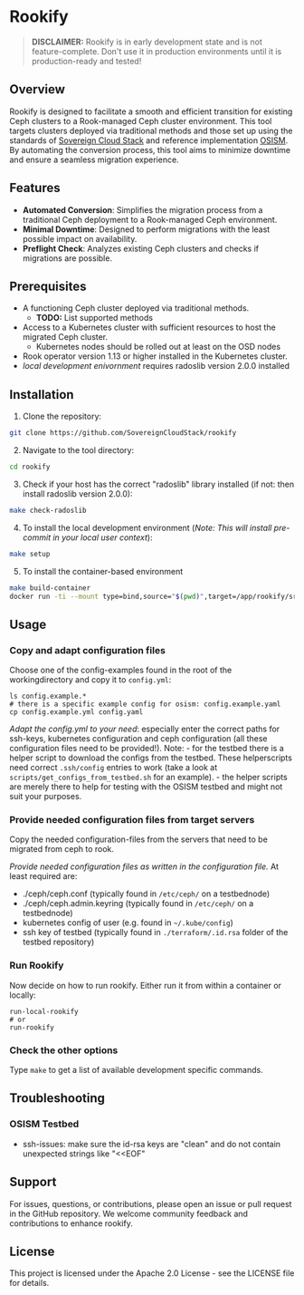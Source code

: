 # Rookify

> __DISCLAIMER:__ Rookify is in early development state and is not feature-complete. Don't use it in production environments until it is production-ready and tested!

## Overview
Rookify is designed to facilitate a smooth and efficient transition for existing Ceph clusters to a Rook-managed Ceph cluster environment. This tool targets clusters deployed via traditional methods and those set up using the standards of [Sovereign Cloud Stack](https://github.com/SovereignCloudStack/) and reference implementation [OSISM](https://github.com/osism/). By automating the conversion process, this tool aims to minimize downtime and ensure a seamless migration experience.

## Features
- **Automated Conversion**: Simplifies the migration process from a traditional Ceph deployment to a Rook-managed Ceph environment.
- **Minimal Downtime**: Designed to perform migrations with the least possible impact on availability.
- **Preflight Check**: Analyzes existing Ceph clusters and checks if migrations are possible.

## Prerequisites
- A functioning Ceph cluster deployed via traditional methods.
  - __TODO:__ List supported methods
- Access to a Kubernetes cluster with sufficient resources to host the migrated Ceph cluster.
  - Kubernetes nodes should be rolled out at least on the OSD nodes
- Rook operator version 1.13 or higher installed in the Kubernetes cluster.
- _local development enivornment_ requires radoslib version 2.0.0 installed

## Installation
1. Clone the repository:
```bash
git clone https://github.com/SovereignCloudStack/rookify
```

2. Navigate to the tool directory:
```bash
cd rookify
```

3. Check if your host has the correct "radoslib" library installed (if not: then install radoslib version 2.0.0):
```bash
make check-radoslib
```

4. To install the local development environment
(_Note: This will install pre-commit in your local user context_):
```bash
make setup
```

5. To install the container-based environment
```bash
make build-container
docker run -ti --mount type=bind,source="$(pwd)",target=/app/rookify/src/,readonly --workdir=/app/rookify/src rookify:latest
```

## Usage

### Copy and adapt configuration files

Choose one of the config-examples found in the root of the workingdirectory and copy it to `config.yml`:

```
ls config.example.*
# there is a specific example config for osism: config.example.yaml
cp config.example.yml config.yaml
```

_Adapt the config.yml to your need_: especially enter the correct paths for ssh-keys, kubernetes configuration and ceph configuration (all these configuration files need to be provided!).
Note:
    - for the testbed there is a helper script to download the configs from the testbed. These helperscripts need correct `.ssh/config` entries to work (take a look at `scripts/get_configs_from_testbed.sh` for an example).
    - the helper scripts are merely there to help for testing with the OSISM testbed and might not suit your purposes.

### Provide needed configuration files from target servers

Copy the needed configuration-files from the servers that need to be migrated from ceph to rook.

_Provide needed configuration files as written in the configuration file._ At least required are:
- ./ceph/ceph.conf (typically found in `/etc/ceph/` on a testbednode)
- ./ceph/ceph.admin.keyring (typically found in `/etc/ceph/` on a testbednode)
- kubernetes config of user (e.g. found in `~/.kube/config`)
- ssh key of testbed (typically found in `./terraform/.id.rsa` folder of the testbed repository)

### Run Rookify

Now decide on how to run rookify. Either run it from within a container or locally:

```
run-local-rookify
# or
run-rookify
```

### Check the other options

Type `make` to get a list of available development specific commands.

## Troubleshooting

### OSISM Testbed

- ssh-issues: make sure the id-rsa keys are "clean" and do not contain unexpected strings like "\<\<EOF"

## Support
For issues, questions, or contributions, please open an issue or pull request in the GitHub repository. We welcome community feedback and contributions to enhance rookify.

## License
This project is licensed under the Apache 2.0 License - see the LICENSE file for details.
